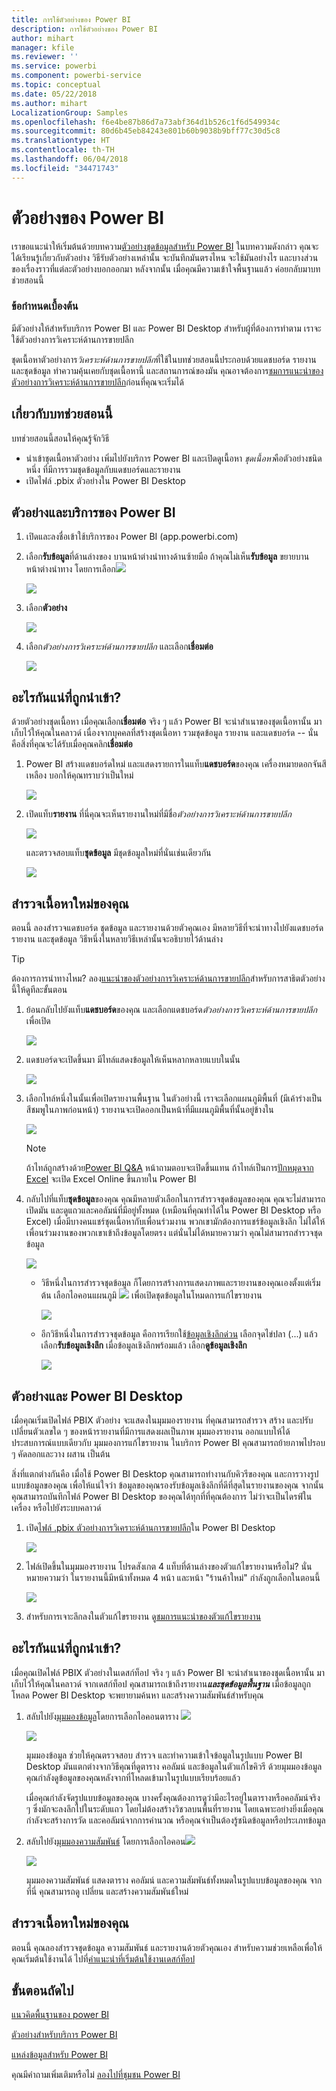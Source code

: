 ```yaml
---
title: การใช้ตัวอย่างของ Power BI
description: การใช้ตัวอย่างของ Power BI
author: mihart
manager: kfile
ms.reviewer: ''
ms.service: powerbi
ms.component: powerbi-service
ms.topic: conceptual
ms.date: 05/22/2018
ms.author: mihart
LocalizationGroup: Samples
ms.openlocfilehash: f6e4be87b86d7a73abf364d1b526c1f6d549934c
ms.sourcegitcommit: 80d6b45eb84243e801b60b9038b9bff77c30d5c8
ms.translationtype: HT
ms.contentlocale: th-TH
ms.lasthandoff: 06/04/2018
ms.locfileid: "34471743"
---
```

# <a name="the-power-bi-samples"></a>ตัวอย่างของ Power BI

เราขอแนะนำให้เริ่มต้นด้วยบทความ[ตัวอย่างชุดข้อมูลสำหรับ Power BI](sample-datasets.md) ในบทความดังกล่าว คุณจะได้เรียนรู้เกี่ยวกับตัวอย่าง วิธีรับตัวอย่างเหล่านั้น จะบันทึกมันตรงไหน จะใช้มันอย่างไร และบางส่วนของเรื่องราวที่แต่ละตัวอย่างบอกออกมา หลังจากนั้น เมื่อคุณมีความเข้าใจพื้นฐานแล้ว ค่อยกลับมาบทช่วยสอนนี้   

### <a name="prerequisites"></a>ข้อกำหนดเบื้องต้น
มีตัวอย่างให้สำหรับบริการ Power BI และ Power BI Desktop สำหรับผู้ที่ต้องการทำตาม เราจะใช้ตัวอย่างการวิเคราะห์ด้านการขายปลีก

ชุดเนื้อหาตัวอย่างการ*วิเคราะห์ด้านการขายปลีก*ที่ใช้ในบทช่วยสอนนี้ประกอบด้วยแดชบอร์ด รายงาน และชุดข้อมูล
ทำความคุ้นเคยกับชุดเนื้อหานี้ และสถานการณ์ของมัน คุณอาจต้องการ[ชมการแนะนำของตัวอย่างการวิเคราะห์ด้านการขายปลีก](sample-retail-analysis.md)ก่อนที่คุณจะเริ่มได้

## <a name="about-this-tutorial"></a>เกี่ยวกับบทช่วยสอนนี้
บทช่วยสอนนี้สอนให้คุณรู้จักวิธี 
- นำเข้าชุดเนื้อหาตัวอย่าง เพิ่มไปยังบริการ Power BI และเปิดดูเนื้อหา *ชุดเนื้อหา*คือตัวอย่างชนิดหนึ่ง ที่มีการรวมชุดข้อมูลกับแดชบอร์ดและรายงาน 
-  เปิดไฟล์ .pbix ตัวอย่างใน Power BI Desktop


## <a name="samples-and-power-bi-service"></a>ตัวอย่างและบริการของ Power BI

1. เปิดและลงชื่อเข้าใช้บริการของ Power BI (app.powerbi.com)
2. เลือก**รับข้อมูล**ที่ด้านล่างของ บานหน้าต่างนำทางด้านซ้ายมือ ถ้าคุณไม่เห็น**รับข้อมูล** ขยายบานหน้าต่างนำทาง โดยการเลือก![](media/sample-tutorial-connect-to-the-samples/expand-nav.png)
   
   ![](media/sample-tutorial-connect-to-the-samples/pbi_getdata.png)
5. เลือก**ตัวอย่าง**  
   
   ![](media/sample-tutorial-connect-to-the-samples/pbi_samplesdownload.png)
6. เลือก*ตัวอย่างการวิเคราะห์ด้านการขายปลีก* และเลือก**เชื่อมต่อ**   
   
   ![](media/sample-tutorial-connect-to-the-samples/pbi_retailanalysissampleconnect.png)

## <a name="what-exactly-was-imported"></a>อะไรกันแน่ที่ถูกนำเข้า?
ด้วยตัวอย่างชุดเนื้อหา เมื่อคุณเลือก**เชื่อมต่อ** จริง ๆ แล้ว Power BI จะนำสำเนาของชุดเนื้อหานั้น มาเก็บไว้ให้คุณในคลาวด์ เนื่องจากบุคคลที่สร้างชุดเนื้อหา รวมชุดข้อมูล รายงาน และแดชบอร์ด -- นั่นคือสิ่งที่คุณจะได้รับเมื่อคุณคลิก**เชื่อมต่อ** 

1. Power BI สร้างแดชบอร์ดใหม่ และแสดงรายการในแท็บ**แดชบอร์ด**ของคุณ เครื่องหมายดอกจันสีเหลือง บอกให้คุณทราบว่าเป็นใหม่
   
   ![](media/sample-tutorial-connect-to-the-samples/power-bi-new-dashboard.png)
2. เปิดแท็บ**รายงาน**  ที่นี่คุณจะเห็นรายงานใหม่ที่มีชื่อ*ตัวอย่างการวิเคราะห์ด้านการขายปลีก*
   
   ![](media/sample-tutorial-connect-to-the-samples/power-bi-new-report.png)
   
   และตรวจสอบแท็บ**ชุดข้อมูล**  มีชุดข้อมูลใหม่ที่นั่นเช่นเดียวกัน
   
   ![](media/sample-tutorial-connect-to-the-samples/power-bi-new-dataset.png)

## <a name="explore-your-new-content"></a>สำรวจเนื้อหาใหม่ของคุณ
ตอนนี้ ลองสำรวจแดชบอร์ด ชุดข้อมูล และรายงานด้วยตัวคุณเอง มีหลายวิธีที่จะนำทางไปยังแดชบอร์ด รายงาน และชุดข้อมูล วิธีหนึ่งในหลายวิธีเหล่านั้นจะอธิบายไว้ด้านล่าง  

> [!TIP]
> ต้องการการนำทางไหม?  ลอง[แนะนำของตัวอย่างการวิเคราะห์ด้านการขายปลีก](sample-retail-analysis.md)สำหรับการสาธิตตัวอย่างนี้ให้ดูทีละขั้นตอน
> 
> 

1. ย้อนกลับไปยังแท็บ**แดชบอร์ด**ของคุณ และเลือกแดชบอร์ด*ตัวอย่างการวิเคราะห์ด้านการขายปลีก*เพื่อเปิด    
   
   ![](media/sample-tutorial-connect-to-the-samples/power-bi-dashboards.png)
2. แดชบอร์ดจะเปิดขึ้นมา  มีไทล์แสดงข้อมูลให้เห็นหลากหลายแบบในนั้น
   
   ![](media/sample-tutorial-connect-to-the-samples/power-bi-dashboards2new.png)
3. เลือกไทล์หนึ่งในนั้นเพื่อเปิดรายงานพื้นฐาน  ในตัวอย่างนี้ เราจะเลือกแผนภูมิพื้นที่ (มีเค้าร่างเป็นสีชมพูในภาพก่อนหน้า) รายงานจะเปิดออกเป็นหน้าที่มีแผนภูมิพื้นที่นั้นอยู่ข้างใน
   
    ![](media/sample-tutorial-connect-to-the-samples/power-bi-report.png)
   
   > [!NOTE]
   > ถ้าไทล์ถูกสร้างด้วย[Power BI Q&A](power-bi-q-and-a.md) หน้าถามตอบจะเปิดขึ้นแทน ถ้าไทล์เป็นการ[ปักหมุดจาก Excel](service-dashboard-pin-tile-from-excel.md) จะเปิด Excel Online ขึ้นภายใน Power BI
   > 
   > 
1. กลับไปที่แท็บ**ชุดข้อมูล**ของคุณ คุณมีหลายตัวเลือกในการสำรวจชุดข้อมูลของคุณ  คุณจะไม่สามารถเปิดมัน และดูแถวและคอลัมน์ที่มีอยู่ทั้งหมด (เหมือนที่คุณทำได้ใน Power BI Desktop หรือ Excel)  เมื่อมีบางคนแชร์ชุดเนื้อหากับเพื่อนร่วมงาน พวกเขามักต้องการแชร์ข้อมูลเชิงลึก ไม่ได้ให้เพื่อนร่วมงานของพวกเขาเข้าถึงข้อมูลโดยตรง แต่นั่นไม่ได้หมายความว่า คุณไม่สามารถสำรวจชุดข้อมูล  
   
   ![](media/sample-tutorial-connect-to-the-samples/power-bi-chart-icon2.png)
   
   * วิธีหนึ่งในการสำรวจชุดข้อมูล ก็โดยการสร้างการแสดงภาพและรายงานของคุณเองตั้งแต่เริ่มต้น  เลือกไอคอนแผนภูมิ ![](media/sample-tutorial-connect-to-the-samples/power-bi-chart-icon4.png) เพื่อเปิดชุดข้อมูลในโหมดการแก้ไขรายงาน
     
       ![](media/sample-tutorial-connect-to-the-samples/power-bi-report-editing.png)
   * อีกวิธีหนึ่งในการสำรวจชุดข้อมูล คือการเรียกใช้[ข้อมูลเชิงลึกด่วน](service-insights.md) เลือกจุดไข่ปลา (...) แล้วเลือก**รับข้อมูลเชิงลึก** เมื่อข้อมูลเชิงลึกพร้อมแล้ว เลือก**ดูข้อมูลเชิงลึก**
     
       ![](media/sample-tutorial-connect-to-the-samples/power-bi-insights.png)

## <a name="samples-and-power-bi-desktop"></a>ตัวอย่างและ Power BI Desktop 
เมื่อคุณเริ่มเปิดไฟล์ PBIX ตัวอย่าง จะแสดงในมุมมองรายงาน ที่คุณสามารถสำรวจ สร้าง และปรับเปลี่ยนตัวเลขใด ๆ ของหน้ารายงานที่มีการแสดงผลเป็นภาพ มุมมองรายงาน ออกแบบให้ได้ประสบการณ์แบบเดียวกับ มุมมองการแก้ไขรายงาน ในบริการ Power BI คุณสามารถย้ายภาพไปรอบ ๆ คัดลอกและวาง ผสาน เป็นต้น

สิ่งที่แตกต่างกันคือ เมื่อใช้ Power BI Desktop คุณสามารถทำงานกับคิวรีของคุณ และการวางรูปแบบข้อมูลของคุณ เพื่อให้แน่ใจว่า ข้อมูลของคุณรองรับข้อมูลเชิงลึกที่ดีที่สุดในรายงานของคุณ จากนั้นคุณสามารถบันทึกไฟล์ Power BI Desktop ของคุณได้ทุกที่ที่คุณต้องการ ไม่ว่าจะเป็นไดรฟ์ในเครื่อง หรือไปยังระบบคลาวด์

1. เปิด[ไฟล์ .pbix ตัวอย่างการวิเคราะห์ด้านการขายปลีก](http://download.microsoft.com/download/9/6/D/96DDC2FF-2568-491D-AAFA-AFDD6F763AE3/Retail-Analysis-Sample-PBIX.pbix)ใน Power BI Desktop 

    ![](media/sample-tutorial-connect-to-the-samples/power-bi-samples-desktop.png)

1. ไฟล์เปิดขึ้นในมุมมองรายงาน โปรดสังเกต 4 แท็บที่ด้านล่างของตัวแก้ไขรายงานหรือไม่? นั่นหมายความว่า ในรายงานนี้มีหน้าทั้งหมด 4 หน้า และหน้า "ร้านค้าใหม่" กำลังถูกเลือกในตอนนี้ 

    ![](media/sample-tutorial-connect-to-the-samples/power-bi-sample-tabs.png)

3. สำหรับการเจาะลึกลงในตัวแก้ไขรายงาน ดู[ชมการแนะนำของตัวแก้ไขรายงาน](service-the-report-editor-take-a-tour.md)

## <a name="what-exactly-was-imported"></a>อะไรกันแน่ที่ถูกนำเข้า?
เมื่อคุณเปิดไฟล์ PBIX ตัวอย่างในเดสก์ท็อป จริง ๆ แล้ว Power BI จะนำสำเนาของชุดเนื้อหานั้น มาเก็บไว้ให้คุณในคลาวด์ จากเดสก์ท็อป คุณสามารถเข้าถึงรายงาน***และชุดข้อมูลพื้นฐาน*** เมื่อข้อมูลถูกโหลด Power BI Desktop จะพยายามค้นหา และสร้างความสัมพันธ์สำหรับคุณ  

1. สลับไปยัง[มุมมองข้อมูล](desktop-data-view.md)โดยการเลือกไอคอนตาราง ![](media/sample-tutorial-connect-to-the-samples/power-bi-data-icon.png)
 
    ![](media/sample-tutorial-connect-to-the-samples/power-bi-desktop-sample-data.png)

    มุมมองข้อมูล ช่วยให้คุณตรวจสอบ สำรวจ และทำความเข้าใจข้อมูลในรูปแบบ Power BI Desktop มันแตกต่างจากวิธีคุณที่ดูตาราง คอลัมน์ และข้อมูลในตัวแก้ไขคิวรี ด้วยมุมมองข้อมูล คุณกำลังดูข้อมูลของคุณหลังจากที่โหลดเข้ามาในรูปแบบเรียบร้อยแล้ว

    เมื่อคุณกำลังจัดรูปแบบข้อมูลของคุณ บางครั้งคุณต้องการดูว่ามีอะไรอยู่ในตารางหรือคอลัมน์จริง ๆ ซึ่งมักจะลงลึกไปในระดับแถว โดยไม่ต้องสร้างวิชวลบนพื้นที่รายงาน โดยเฉพาะอย่างยิ่งเมื่อคุณกำลังจะสร้างการวัด และคอลัมน์จากการคำนวณ หรือคุณจำเป็นต้องรู้ชนิดข้อมูลหรือประเภทข้อมูล

1. สลับไปยัง[มุมมองความสัมพันธ์](desktop-relationship-view.md) โดยการเลือกไอคอน![](media/sample-tutorial-connect-to-the-samples/power-bi-desktop-relationship-icon.png)
 
    ![](media/sample-tutorial-connect-to-the-samples/power-bi-relationships.png)

    มุมมองความสัมพันธ์ แสดงตาราง คอลัมน์ และความสัมพันธ์ทั้งหมดในรูปแบบข้อมูลของคุณ จากที่นี่ คุณสามารถดู เปลี่ยน และสร้างความสัมพันธ์ใหม่

## <a name="explore-your-new-content"></a>สำรวจเนื้อหาใหม่ของคุณ
ตอนนี้ คุณลองสำรวจชุดข้อมูล ความสัมพันธ์ และรายงานด้วยตัวคุณเอง สำหรับความช่วยเหลือเพื่อให้คุณเริ่มต้นใช้งานได้ ไปที่[คำแนะนำที่เริ่มต้นใช้งานเดสก์ท็อป](desktop-getting-started.md)    


## <a name="next-steps"></a>ขั้นตอนถัดไป
[แนวคิดพื้นฐานของ power BI](service-basic-concepts.md)

[ตัวอย่างสำหรับบริการ Power BI](sample-datasets.md)

[แหล่งข้อมูลสำหรับ Power BI](service-get-data.md)

คุณมีคำถามเพิ่มเติมหรือไม่ [ลองไปที่ชุมชน Power BI](http://community.powerbi.com/)

